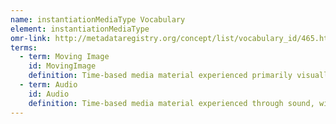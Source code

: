 ```yaml
---
name: instantiationMediaType Vocabulary
element: instantiationMediaType
omr-link: http://metadataregistry.org/concept/list/vocabulary_id/465.html
terms:
  - term: Moving Image
    id: MovingImage
    definition: Time-based media material experienced primarily visually, such as motion pictures or video recordings; may also include audio.
  - term: Audio
    id: Audio
    definition: Time-based media material experienced through sound, without a visual component, such as music recordings or radio programs.
---
```

